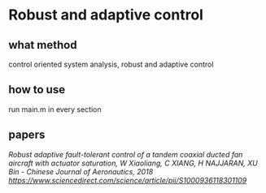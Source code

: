 # Robust and adaptive control
## what method
control oriented system analysis, robust and adaptive control
## how to use
run main.m in every section
## papers
*Robust adaptive fault-tolerant control of a tandem coaxial ducted fan aircraft with actuator saturation, W Xiaoliang, C XIANG, H NAJJARAN, XU Bin - Chinese Journal of Aeronautics, 2018 https://www.sciencedirect.com/science/article/pii/S1000936118301109*
